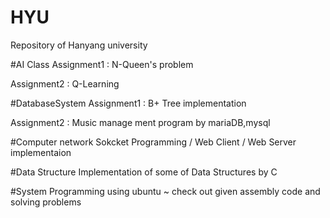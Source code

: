 # HYU
Repository of Hanyang university


#AI Class
Assignment1 : N-Queen's problem

Assignment2 : Q-Learning



#DatabaseSystem
Assignment1 : B+ Tree implementation

Assignment2 : Music manage ment program by mariaDB,mysql



#Computer network
Sokcket Programming / Web Client / Web Server implementaion



#Data Structure
Implementation of some of Data Structures by C



#System Programming
using ubuntu ~ check out given assembly code and solving problems
